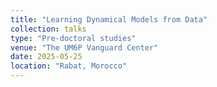 ```yaml
---
title: "Learning Dynamical Models from Data"
collection: talks
type: "Pre-doctoral studies"
venue: "The UM6P Vanguard Center"
date: 2025-05-25
location: "Rabat, Morocco"
---
```


